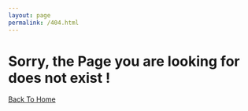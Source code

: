 ```yaml
---
layout: page
permalink: /404.html
---
```


# Sorry, the Page you are looking for does not exist !

[Back To Home]({{site.url}}{{site.baseurl}})
